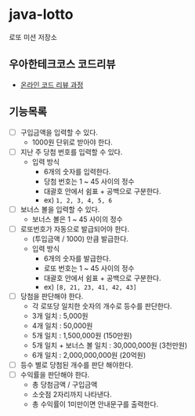 # java-lotto

로또 미션 저장소

## 우아한테크코스 코드리뷰

- [온라인 코드 리뷰 과정](https://github.com/woowacourse/woowacourse-docs/blob/master/maincourse/README.md)

## 기능목록
- [ ] 구입금액을 입력할 수 있다.
  - 1000원 단위로 받아야 한다.
- [ ] 지난 주 당첨 번호를 입력할 수 있다.
  - 입력 방식
    - 6개의 숫자를 입력한다.
    - 당첨 번호는 1 ~ 45 사이의 정수
    - 대괄호 안에서 쉼표 + 공백으로 구분한다.
    - ex) ```1, 2, 3, 4, 5, 6```
- [ ] 보너스 볼을 입력할 수 있다.
  - 보너스 볼은 1 ~ 45 사이의 정수
- [ ] 로또번호가 자동으로 발급되어야 한다.
  - (투입금액 / 1000) 만큼 발급한다.
  - 입력 방식
    - 6개의 숫자를 발급한다.
    - 로또 번호는 1 ~ 45 사이의 정수
    - 대괄호 안에서 쉼표 + 공백으로 구분한다.
    - ex) ```[8, 21, 23, 41, 42, 43]```
- [ ] 당첨을 판단해야 한다.
  - 각 로또당 일치한 숫자의 개수로 등수를 판단한다.
  - 3개 일치 : 5,000원
  - 4개 일치 : 50,000원
  - 5개 일치 : 1,500,000원 (150만원)
  - 5개 일치 + 보너스 볼 일치 : 30,000,000원 (3천만원)
  - 6개 일치 : 2,000,000,000원 (20억원)
- [ ] 등수 별로 당첨된 개수를 판단 해야한다.
- [ ] 수익률을 판단해야 한다.
  - 총 당첨금액 / 구입금액
  - 소숫점 2자리까지 나타낸다.
  - 총 수익률이 1미만이면 안내문구를 출력한다.